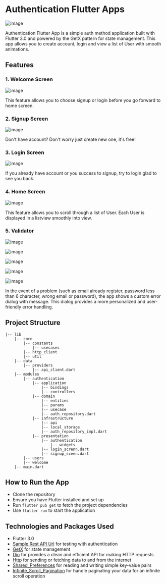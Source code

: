 # Authentication Flutter Apps

![image](https://github.com/alghanykennedy/Authentication_apps/assets/82708330/6acc1bbc-9d52-4c7d-9ee5-366b0141d230)

Authentication Flutter App is a simple auth method application built with Flutter 3.0 and powered by the GetX pattern for state management. This app allows you to create account, login and view a list of User with smooth animations.

## Features

### 1. Welcome Screen

![image](https://github.com/alghanykennedy/Authentication_apps/assets/82708330/0c4e89c3-884a-4fb4-b39c-fe4c5072dd21)

This feature allows you to choose signup or login before you go forward to home screen.

### 2. Signup Screen

![image](https://github.com/alghanykennedy/Authentication_apps/assets/82708330/e7b3f6ba-a1d4-4ee5-ab39-8e291b2eba3b)

Don't have account? Don't worry just create new one, it's free!

### 3. Login Screen

![image](https://github.com/alghanykennedy/Authentication_apps/assets/82708330/6f84520b-c68f-48bb-80ac-1e24138f010a)

If you already have account or you success to signup, try to login glad to see you back.

### 4. Home Screen

![image](https://github.com/alghanykennedy/Authentication_apps/assets/82708330/4bd5754b-e7c1-4038-98a0-7f94a9ec9d79)

This feature allows you to scroll through a list of User. Each User is displayed in a listview smoothly into view.

### 5. Validator

![image](https://github.com/alghanykennedy/Authentication_apps/assets/82708330/e554e35a-d31d-44fb-8085-06d08ad786b2)

![image](https://github.com/alghanykennedy/Authentication_apps/assets/82708330/64522b0d-9f40-47fb-88a4-a6b30f2685dd)

![image](https://github.com/alghanykennedy/Authentication_apps/assets/82708330/2f0cbebb-7049-4625-9b82-9ea3db437d81)

![image](https://github.com/alghanykennedy/Authentication_apps/assets/82708330/6f774f9c-0ad0-4c55-b48b-0a41e53bb6a6)

![image](https://github.com/alghanykennedy/Authentication_apps/assets/82708330/923a5c80-d84d-42df-8956-ff58cebc6e74)

In the event of a problem (such as email already register, password less than 6 character, wrong email or password), the app shows a custom error dialog with message. This dialog provides a more personalized and user-friendly error handling.

## Project Structure
```
|-- lib
    |-- core
        |-- constants
            |-- usecases
        |-- http_client
        |-- util
    |-- data
        |-- providers
            |-- api_client.dart
    |-- modules
        |-- authentication
            |-- application
                |-- bindings
                |-- controllers
            |-- domain
                |-- entities
                |-- params
                |-- usecase
                |-- auth_repository.dart
            |-- infrastructure
                |-- api
                |-- local_storage
                |-- auth_repository_impl.dart
            |-- presentation
                |-- authentication
                    |-- widgets
                |-- login_screnn.dart
                |-- signup_sceen.dart
        |-- users
        |-- welcome
    |-- main.dart
```

## How to Run the App

- Clone the repository
- Ensure you have Flutter installed and set up
- Run `flutter pub get` to fetch the project dependencies
- Use `flutter run` to start the application

## Technologies and Packages Used

- Flutter 3.0
- [Sample Rest API Url](https://www.appsloveworld.com/sample-rest-api-url-for-testing-with-authentication#huserlogin) for testing with authentication
- [GetX](https://github.com/jonataslaw/getx) for state management 
- [Dio](https://pub.dev/packages/dio) for provides a clean and efficient API for making HTTP requests
- [Http](https://pub.dev/packages/http) for sending or fetching data to and from the internet
- [Shared_Preferences](https://pub.dev/packages/shared_preferences) for reading and writing simple key-value pairs
- [Infinite_Scroll_Pagination](https://pub.dev/packages/infinite_scroll_pagination) for handle paginating your data for an infinite scroll operation
